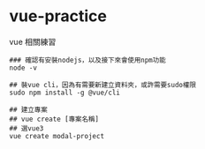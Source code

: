 # vue-practice
vue 相關練習

```
### 確認有安裝nodejs，以及接下來會使用npm功能
node -v

## 裝vue cli，因為有需要新建立資料夾，或許需要sudo權限
sudo npm install -g @vue/cli

## 建立專案
## vue create [專案名稱]
## 選vue3
vue create modal-project



```